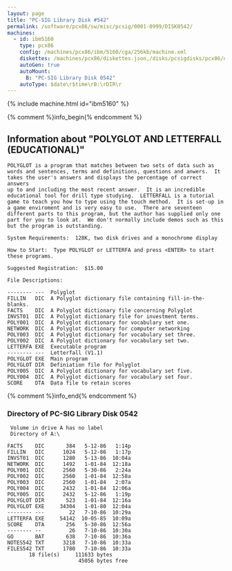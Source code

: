 ```yaml
---
layout: page
title: "PC-SIG Library Disk #542"
permalink: /software/pcx86/sw/misc/pcsig/0001-0999/DISK0542/
machines:
  - id: ibm5160
    type: pcx86
    config: /machines/pcx86/ibm/5160/cga/256kb/machine.xml
    diskettes: /machines/pcx86/diskettes.json,/disks/pcsigdisks/pcx86/diskettes.json
    autoGen: true
    autoMount:
      B: "PC-SIG Library Disk 0542"
    autoType: $date\r$time\rB:\rDIR\r
---
```


{% include machine.html id="ibm5160" %}

{% comment %}info_begin{% endcomment %}

## Information about "POLYGLOT AND LETTERFALL  (EDUCATIONAL)"

    POLYGLOT is a program that matches between two sets of data such as
    words and sentences, terms and definitions, questions and anwers.  It
    takes the user's answers and displays the percentage of correct answers
    up to and including the most recent answer.  It is an incredible
    educational tool for drill type studying.  LETTERFALL is a tutorial
    game to teach you how to type using the touch method.  It is set-up in
    a game enviroment and is very easy to use.  There are seventeen
    different parts to this program, but the author has supplied only one
    part for you to look at.  We don't normally include demos such as this
    but the program is outstanding.
    
    System Requirements:  128K, two disk drives and a monochrome display
    
    How to Start:  Type POLYGLOT or LETTERFA and press <ENTER> to start
    these programs.
    
    Suggested Registration:  $15.00
    
    File Descriptions:
    
    -------- ---  Polyglot
    FILLIN   DIC  A Polyglot dictionary file containing fill-in-the-blanks.
    FACTS    DIC  A Polyglot dictionary file concerning Polyglot
    INVST01  DIC  A Polyglot dictionary file for investment terms.
    POLY001  DIC  A Polyglot dictionary for vocabulary set one.
    NETWORK  DIC  A Polyglot dictionary for computer networking
    POLY003  DIC  A Polyglot dictionary for vocabulary set three.
    POLY002  DIC  A Polyglot dictionary for vocabulary set two.
    LETTERFA EXE  Executable program
    -------- ---  Letterfall (V1.1)
    POLYGLOT EXE  Main program
    POLYGLOT DIR  Definiation file for Polyglot
    POLY005  DIC  A Polyglot dictionary for vocabulary set five.
    POLY004  DIC  A Polyglot dictionary for vocabulary set four.
    SCORE    DTA  Data file to retain scores
{% comment %}info_end{% endcomment %}


### Directory of PC-SIG Library Disk 0542

     Volume in drive A has no label
     Directory of A:\

    FACTS    DIC       384   5-12-86   1:14p
    FILLIN   DIC      1024   5-12-86   1:17p
    INVST01  DIC      1280   5-13-86  10:04a
    NETWORK  DIC      1492   1-01-84  12:18a
    POLY001  DIC      2560   5-30-86   2:24a
    POLY002  DIC      2560   1-01-84  12:58a
    POLY003  DIC      2560   1-01-84   2:07a
    POLY004  DIC      2432   1-01-84  12:06a
    POLY005  DIC      2432   5-12-86   1:19p
    POLYGLOT DIR       523   1-01-84  12:16a
    POLYGLOT EXE     34304   1-01-80  12:04a
    -------- ---        22   7-10-86  10:29a
    LETTERFA EXE     54142  10-05-85  10:09a
    SCORE    DTA       256   5-30-86  12:56a
    -------- --         26   7-10-86  10:30a
    GO       BAT       638   7-10-86  10:36a
    NOTES542 TXT      3218   7-10-86  10:33a
    FILES542 TXT      1780   7-10-86  10:33a
           18 file(s)     111633 bytes
                           45056 bytes free
